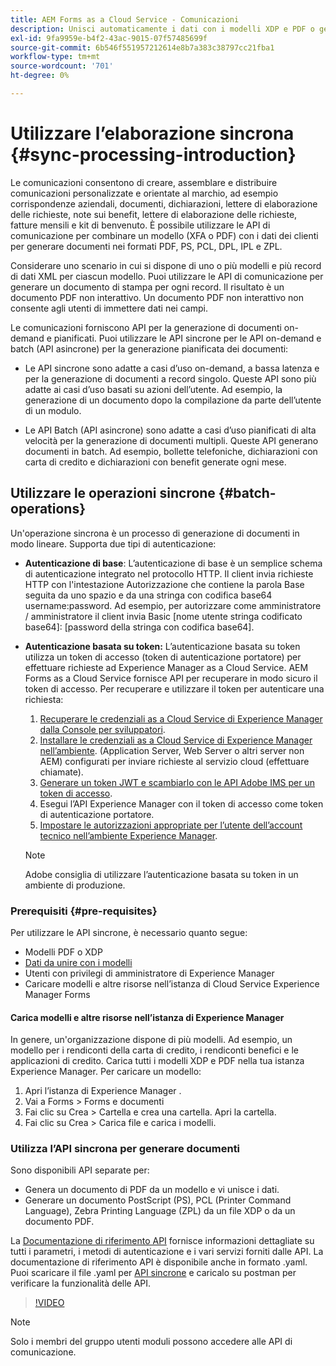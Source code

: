 ```yaml
---
title: AEM Forms as a Cloud Service - Comunicazioni
description: Unisci automaticamente i dati con i modelli XDP e PDF o genera l’output nei formati PCL, ZPL e PostScript
exl-id: 9fa9959e-b4f2-43ac-9015-07f57485699f
source-git-commit: 6b546f551957212614e8b7a383c38797cc21fba1
workflow-type: tm+mt
source-wordcount: '701'
ht-degree: 0%

---
```



# Utilizzare l’elaborazione sincrona {#sync-processing-introduction}

Le comunicazioni consentono di creare, assemblare e distribuire comunicazioni personalizzate e orientate al marchio, ad esempio corrispondenze aziendali, documenti, dichiarazioni, lettere di elaborazione delle richieste, note sui benefit, lettere di elaborazione delle richieste, fatture mensili e kit di benvenuto. È possibile utilizzare le API di comunicazione per combinare un modello (XFA o PDF) con i dati dei clienti per generare documenti nei formati PDF, PS, PCL, DPL, IPL e ZPL.

Considerare uno scenario in cui si dispone di uno o più modelli e più record di dati XML per ciascun modello. Puoi utilizzare le API di comunicazione per generare un documento di stampa per ogni record. <!-- You can also combine the records into a single document. --> Il risultato è un documento PDF non interattivo. Un documento PDF non interattivo non consente agli utenti di immettere dati nei campi.


Le comunicazioni forniscono API per la generazione di documenti on-demand e pianificati. Puoi utilizzare le API sincrone per le API on-demand e batch (API asincrone) per la generazione pianificata dei documenti:

* Le API sincrone sono adatte a casi d’uso on-demand, a bassa latenza e per la generazione di documenti a record singolo. Queste API sono più adatte ai casi d’uso basati su azioni dell’utente. Ad esempio, la generazione di un documento dopo la compilazione da parte dell’utente di un modulo.

* Le API Batch (API asincrone) sono adatte a casi d’uso pianificati di alta velocità per la generazione di documenti multipli. Queste API generano documenti in batch. Ad esempio, bollette telefoniche, dichiarazioni con carta di credito e dichiarazioni con benefit generate ogni mese.

## Utilizzare le operazioni sincrone {#batch-operations}

Un&#39;operazione sincrona è un processo di generazione di documenti in modo lineare. Supporta due tipi di autenticazione:

* **Autenticazione di base**: L’autenticazione di base è un semplice schema di autenticazione integrato nel protocollo HTTP. Il client invia richieste HTTP con l&#39;intestazione Autorizzazione che contiene la parola Base seguita da uno spazio e da una stringa con codifica base64 username:password. Ad esempio, per autorizzare come amministratore / amministratore il client invia Basic [nome utente stringa codificato base64]: [password della stringa con codifica base64].

* **Autenticazione basata su token:** L’autenticazione basata su token utilizza un token di accesso (token di autenticazione portatore) per effettuare richieste ad Experience Manager as a Cloud Service. AEM Forms as a Cloud Service fornisce API per recuperare in modo sicuro il token di accesso. Per recuperare e utilizzare il token per autenticare una richiesta:

   1. [Recuperare le credenziali as a Cloud Service di Experience Manager dalla Console per sviluppatori](https://experienceleague.adobe.com/docs/experience-manager-learn/getting-started-with-aem-headless/authentication/service-credentials.html).
   1. [Installare le credenziali as a Cloud Service di Experience Manager nell’ambiente](https://experienceleague.adobe.com/docs/experience-manager-learn/getting-started-with-aem-headless/authentication/service-credentials.html). (Application Server, Web Server o altri server non AEM) configurati per inviare richieste al servizio cloud (effettuare chiamate).
   1. [Generare un token JWT e scambiarlo con le API Adobe IMS per un token di accesso](https://experienceleague.adobe.com/docs/experience-manager-learn/getting-started-with-aem-headless/authentication/service-credentials.html).
   1. Esegui l’API Experience Manager con il token di accesso come token di autenticazione portatore.
   1. [Impostare le autorizzazioni appropriate per l’utente dell’account tecnico nell’ambiente Experience Manager](https://experienceleague.adobe.com/docs/experience-manager-learn/getting-started-with-aem-headless/authentication/service-credentials.html?lang=en#configure-access-in-aem).

   >[!NOTE]
   >
   >Adobe consiglia di utilizzare l’autenticazione basata su token in un ambiente di produzione.

### Prerequisiti {#pre-requisites}

Per utilizzare le API sincrone, è necessario quanto segue:

* Modelli PDF o XDP
* [Dati da unire con i modelli](#form-data)
* Utenti con privilegi di amministratore di Experience Manager
* Caricare modelli e altre risorse nell’istanza di Cloud Service Experience Manager Forms

#### Carica modelli e altre risorse nell’istanza di Experience Manager

In genere, un&#39;organizzazione dispone di più modelli. Ad esempio, un modello per i rendiconti della carta di credito, i rendiconti benefici e le applicazioni di credito. Carica tutti i modelli XDP e PDF nella tua istanza Experience Manager. Per caricare un modello:

1. Apri l’istanza di Experience Manager .
1. Vai a Forms > Forms e documenti
1. Fai clic su Crea > Cartella e crea una cartella. Apri la cartella.
1. Fai clic su Crea > Carica file e carica i modelli.

### Utilizza l’API sincrona per generare documenti

Sono disponibili API separate per:

* Genera un documento di PDF da un modello e vi unisce i dati.
* Generare un documento PostScript (PS), PCL (Printer Command Language), Zebra Printing Language (ZPL) da un file XDP o da un documento PDF.

La [Documentazione di riferimento API](https://www.adobe.io/experience-manager-forms-cloud-service-developer-reference/api/sync/#tag/Communications-Services) fornisce informazioni dettagliate su tutti i parametri, i metodi di autenticazione e i vari servizi forniti dalle API. La documentazione di riferimento API è disponibile anche in formato .yaml. Puoi scaricare il file .yaml per [API sincrone](assets/sync.yaml) e caricalo su postman per verificare la funzionalità delle API.

>[!VIDEO](https://video.tv.adobe.com/v/335771)

>[!NOTE]
>
>Solo i membri del gruppo utenti moduli possono accedere alle API di comunicazione.


